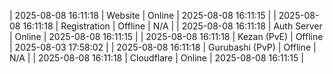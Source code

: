 | 2025-08-08 16:11:18 | Website | Online | 2025-08-08 16:11:15 |
| 2025-08-08 16:11:18 | Registration | Offline | N/A |
| 2025-08-08 16:11:18 | Auth Server | Online | 2025-08-08 16:11:15 |
| 2025-08-08 16:11:18 | Kezan (PvE) | Offline | 2025-08-03 17:58:02 |
| 2025-08-08 16:11:18 | Gurubashi (PvP) | Offline | N/A |
| 2025-08-08 16:11:18 | Cloudflare | Online | 2025-08-08 16:11:15 |
